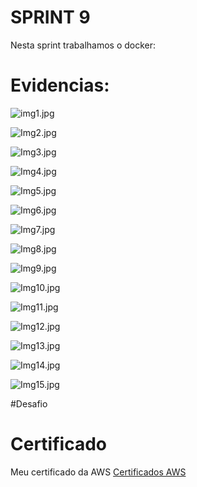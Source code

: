# SPRINT 9
Nesta sprint trabalhamos o docker:



# Evidencias:

![img1.jpg](evidências/ev1.png)

![Img2.jpg](evidências/ev2.png)

![Img3.jpg](evidências/ev3.png)

![Img4.jpg](evidências/ev4.png)

![Img5.jpg](evidências/ev5.png)

![Img6.jpg](evidências/ev6..png)

![Img7.jpg](evidências/ev7.png)

![Img8.jpg](evidências/ev8.png)

![Img9.jpg](evidências/ev9.png)

![Img10.jpg](evidências/ev10.png)

![Img11.jpg](evidências/ev11.png)

![Img12.jpg](evidências/ev12.png)

![Img13.jpg](evidências/ev13.png)

![Img14.jpg](evidências/ev14.png)

![Img15.jpg](evidências/ev15.png)

 #Desafio




# Certificado
Meu certificado da AWS
[Certificados AWS](certificado/cert.png)
